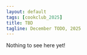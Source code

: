 ```yaml
---
layout: default
tags: [cookclub_2025]
title: TBD
tagline: December TODO, 2025
---
```


Nothing to see here yet!
